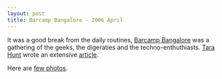 ```yaml
---
layout: post
title: Barcamp Bangalore - 2006 April
---
```


It was a good break from the daily routines, [Barcamp Bangalore](http://barcamp.org/BarCampBangalore) was a gathering of the geeks, the digeraties and the techno-enthuthiasts. [Tara Hunt](http://www.horsepigcow.com/) wrote an extensive [article](http://www.horsepigcow.com/2006/04/world-is-mega-uber-bloody-flat.html).

Here are [few photos](http://www.flickr.com/photos/brajeshwar/sets/72057594114959597/).